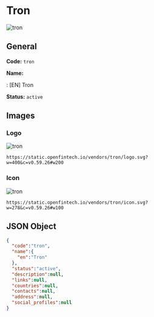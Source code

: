 
# Tron 
![tron](https://static.openfintech.io/vendors/tron/logo.svg?w=400&c=v0.59.26#w200)  

## General 
 
**Code:** `tron` 
 
**Name:** 
 
:	[EN] Tron 
 
**Status:** `active` 
 

## Images 

### Logo 
 
![tron](https://static.openfintech.io/vendors/tron/logo.svg?w=400&c=v0.59.26#w200)  

```
https://static.openfintech.io/vendors/tron/logo.svg?w=400&c=v0.59.26#w200
```  

### Icon 
 
![tron](https://static.openfintech.io/vendors/tron/icon.svg?w=278&c=v0.59.26#w100)  

```
https://static.openfintech.io/vendors/tron/icon.svg?w=278&c=v0.59.26#w100
```  

## JSON Object 

```json
{
  "code":"tron",
  "name":{
    "en":"Tron"
  },
  "status":"active",
  "description":null,
  "links":null,
  "countries":null,
  "contacts":null,
  "address":null,
  "social_profiles":null
}
```  
